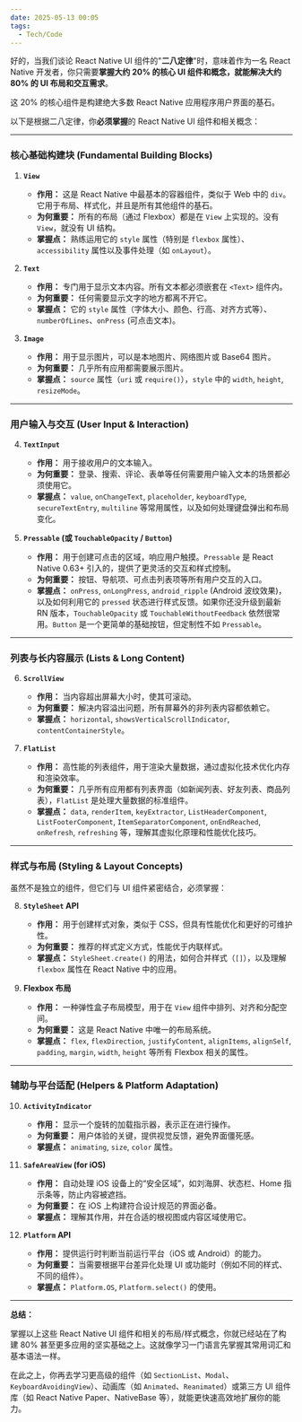 ```yaml
---
date: 2025-05-13 00:05
tags:
  - Tech/Code
---
```


好的，当我们谈论 React Native UI 组件的"**二八定律**"时，意味着作为一名 React Native 开发者，你只需要**掌握大约 20% 的核心 UI 组件和概念，就能解决大约 80% 的 UI 布局和交互需求**。

这 20% 的核心组件是构建绝大多数 React Native 应用程序用户界面的基石。

以下是根据二八定律，你**必须掌握**的 React Native UI 组件和相关概念：

---

### **核心基础构建块 (Fundamental Building Blocks)**

1. **`View`**

   - **作用：** 这是 React Native 中最基本的容器组件，类似于 Web 中的 `div`。它用于布局、样式化，并且是所有其他组件的基石。
   - **为何重要：** 所有的布局（通过 Flexbox）都是在 `View` 上实现的。没有 `View`，就没有 UI 结构。
   - **掌握点：** 熟练运用它的 `style` 属性（特别是 `flexbox` 属性）、`accessibility` 属性以及事件处理（如 `onLayout`）。
2. **`Text`**

   - **作用：** 专门用于显示文本内容。所有文本都必须嵌套在 `<Text>` 组件内。
   - **为何重要：** 任何需要显示文字的地方都离不开它。
   - **掌握点：** 它的 `style` 属性（字体大小、颜色、行高、对齐方式等）、`numberOfLines`、`onPress` (可点击文本)。
3. **`Image`**

   - **作用：** 用于显示图片，可以是本地图片、网络图片或 Base64 图片。
   - **为何重要：** 几乎所有应用都需要展示图片。
   - **掌握点：** `source` 属性（`uri` 或 `require()`），`style` 中的 `width`, `height`, `resizeMode`。

---

### **用户输入与交互 (User Input & Interaction)**

4. **`TextInput`**

   - **作用：** 用于接收用户的文本输入。
   - **为何重要：** 登录、搜索、评论、表单等任何需要用户输入文本的场景都必须使用它。
   - **掌握点：** `value`, `onChangeText`, `placeholder`, `keyboardType`, `secureTextEntry`, `multiline` 等常用属性，以及如何处理键盘弹出和布局变化。
5. **`Pressable` (或 `TouchableOpacity` / `Button`)**

   - **作用：** 用于创建可点击的区域，响应用户触摸。`Pressable` 是 React Native 0.63+ 引入的，提供了更灵活的交互和样式控制。
   - **为何重要：** 按钮、导航项、可点击列表项等所有用户交互的入口。
   - **掌握点：** `onPress`, `onLongPress`, `android_ripple` (Android 波纹效果)，以及如何利用它的 `pressed` 状态进行样式反馈。如果你还没升级到最新 RN 版本，`TouchableOpacity` 或 `TouchableWithoutFeedback` 依然很常用。`Button` 是一个更简单的基础按钮，但定制性不如 `Pressable`。

---

### **列表与长内容展示 (Lists & Long Content)**

6. **`ScrollView`**

   - **作用：** 当内容超出屏幕大小时，使其可滚动。
   - **为何重要：** 解决内容溢出问题，所有屏幕外的非列表内容都依赖它。
   - **掌握点：** `horizontal`, `showsVerticalScrollIndicator`, `contentContainerStyle`。
7. **`FlatList`**

   - **作用：** 高性能的列表组件，用于渲染大量数据，通过虚拟化技术优化内存和渲染效率。
   - **为何重要：** 几乎所有应用都有列表界面（如新闻列表、好友列表、商品列表），`FlatList` 是处理大量数据的标准组件。
   - **掌握点：** `data`, `renderItem`, `keyExtractor`, `ListHeaderComponent`, `ListFooterComponent`, `ItemSeparatorComponent`, `onEndReached`, `onRefresh`, `refreshing` 等，理解其虚拟化原理和性能优化技巧。

---

### **样式与布局 (Styling & Layout Concepts)**

虽然不是独立的组件，但它们与 UI 组件紧密结合，必须掌握：

8. **`StyleSheet` API**

   - **作用：** 用于创建样式对象，类似于 CSS，但具有性能优化和更好的可维护性。
   - **为何重要：** 推荐的样式定义方式，性能优于内联样式。
   - **掌握点：** `StyleSheet.create()` 的用法，如何合并样式（`[]`），以及理解 `flexbox` 属性在 React Native 中的应用。
9. **Flexbox 布局**

   - **作用：** 一种弹性盒子布局模型，用于在 `View` 组件中排列、对齐和分配空间。
   - **为何重要：** 这是 React Native 中唯一的布局系统。
   - **掌握点：** `flex`, `flexDirection`, `justifyContent`, `alignItems`, `alignSelf`, `padding`, `margin`, `width`, `height` 等所有 Flexbox 相关的属性。

---

### **辅助与平台适配 (Helpers & Platform Adaptation)**

10. **`ActivityIndicator`**

    - **作用：** 显示一个旋转的加载指示器，表示正在进行操作。
    - **为何重要：** 用户体验的关键，提供视觉反馈，避免界面僵死感。
    - **掌握点：** `animating`, `size`, `color` 属性。
11. **`SafeAreaView` (for iOS)**

    - **作用：** 自动处理 iOS 设备上的“安全区域”，如刘海屏、状态栏、Home 指示条等，防止内容被遮挡。
    - **为何重要：** 在 iOS 上构建符合设计规范的界面必备。
    - **掌握点：** 理解其作用，并在合适的根视图或内容区域使用它。
12. **`Platform` API**

    - **作用：** 提供运行时判断当前运行平台（iOS 或 Android）的能力。
    - **为何重要：** 当需要根据平台差异化处理 UI 或功能时（例如不同的样式、不同的组件）。
    - **掌握点：** `Platform.OS`, `Platform.select()` 的使用。

---

**总结：**

掌握以上这些 React Native UI 组件和相关的布局/样式概念，你就已经站在了构建 80% 甚至更多应用的坚实基础之上。这就像学习一门语言先掌握其常用词汇和基本语法一样。

在此之上，你再去学习更高级的组件（如 `SectionList`、`Modal`、`KeyboardAvoidingView`）、动画库（如 `Animated`、`Reanimated`）或第三方 UI 组件库（如 React Native Paper、NativeBase 等），就能更快速高效地扩展你的能力。
